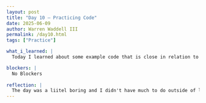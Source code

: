 ```yaml
---
layout: post
title: "Day 10 – Practicing Code"
date: 2025-06-09
author: Warren Waddell III
permalink: /day10.html
tags: ["Practice"]

what_i_learned: |
  Today I learned about some example code that is close in relation to the actual project that we will actually be working on. The coding is becoming more familiar and I am able to start making edits to the code on my own to make it better. Practicing on this little project code is interesting because it doesn't require an insane amount on lines to create the finised product. Also I learned how to collect and download data files on google colab.

blockers: |
  No Blockers
  
reflection: |
  The day was a liitel boring and I didn't have much to do outside of learning and building the exmaple code. My grad mentor wasn't able to come in today because of a family emergency but we were still able to make progress with understanding the assignment. I am ready to actually start the project and I feel like we took a little to much time to get an understanding of what we are doing. Hopefully tomorrow we can actually start working on the real code. I am ready to learn more about the actual project and get more hands on.
---
```

